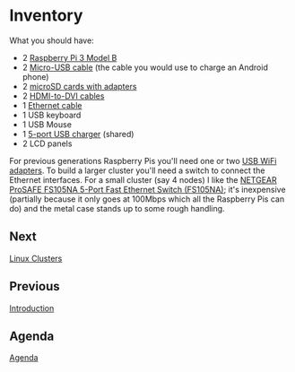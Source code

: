 # Inventory

What you should have:

 * 2 [Raspberry Pi 3 Model B](https://www.raspberrypi.org/products/raspberry-pi-3-model-b/)
 * 2 [Micro-USB cable](http://www.monoprice.com/product?c_id=103&cp_id=10303&cs_id=1030307&p_id=4867&seq=1&format=2) (the cable you would use to charge an Android phone)
 * 2 [microSD cards with adapters](http://www.newark.com/transcend/tsraspi10-16g/memory-microsdhc-uhs-1-class-10/dp/77Y6534)
 * 2 [HDMI-to-DVI cables](http://www.monoprice.com/product?c_id=102&cp_id=10231&cs_id=1023104&p_id=2661&seq=1&format=2)
 * 1 [Ethernet cable](http://www.monoprice.com/product?c_id=102&cp_id=10208&cs_id=1020802&p_id=2128&seq=1&format=2)
 * 1 USB keyboard 
 * 1 USB Mouse
 * 1 [5-port USB charger](https://amzn.com/B00IBDOB5I) (shared)
 * 2 LCD panels

For previous generations Raspberry Pis you'll need one or two
[USB WiFi adapters](https://amzn.com/B003MTTJOY). To build a larger
cluster you'll need a switch to connect the Ethernet interfaces. For a
small cluster (say 4 nodes) I like the
[NETGEAR ProSAFE FS105NA 5-Port Fast Ethernet Switch (FS105NA)](https://amzn.com/B00002EQCW);
it's inexpensive (partially because it only goes at 100Mbps which all
the Raspberry Pis can do) and the metal case stands up to some rough handling.

## Next

[Linux Clusters](clusters.md)

## Previous

[Introduction](intro.md)

## Agenda

[Agenda](agenda.md)
